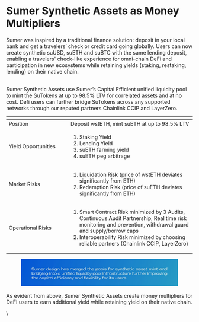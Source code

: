 # Sumer Synthetic Assets as Money Multipliers

Sumer was inspired by a traditional finance solution: deposit in your local bank and get a travelers’ check or credit card going globally. Users can now create synthetic suUSD, suETH and suBTC with the same lending deposit, enabling a travelers' check-like experience for omni-chain DeFi and participation in new ecosystems while retaining yields (staking, restaking, lending) on their native chain.

\
Sumer Synthetic Assets use Sumer’s Capital Efficient unified liquidity pool to mint the SuTokens at up to 98.5% LTV for correlated assets and at no cost. Defi users can further bridge SuTokens across any supported networks through our reputed partners Chainlink CCIP and LayerZero. &#x20;

<table data-header-hidden><thead><tr><th width="153"></th><th></th></tr></thead><tbody><tr><td>Position</td><td>Deposit wstETH, mint suETH at up to 98.5% LTV</td></tr><tr><td>Yield Opportunities</td><td><ol><li>Staking Yield </li><li>Lending Yield</li><li>suETH farming yield</li><li>suETH peg arbitrage</li></ol></td></tr><tr><td>Market Risks</td><td><ol><li>Liquidation Risk (price of wstETH deviates significantly from ETH)</li><li>Redemption Risk (price of suETH deviates significantly from ETH)</li></ol></td></tr><tr><td>Operational Risks</td><td><ol><li>Smart Contract Risk minimized by 3 Audits, Continuous Audit Partnership, Real time risk monitoring and prevention, withdrawal guard and supply/borrow caps</li><li>Interoperability Risk minimized by choosing reliable partners (Chainlink CCIP, LayerZero)</li></ol></td></tr></tbody></table>

<figure><img src="../../.gitbook/assets/Sumer synths and bridge.JPG" alt=""><figcaption></figcaption></figure>

&#x20;As evident from above, Sumer Synthetic Assets create money multipliers for DeFI users to earn additional yield while retaining yield on their native chain.

\
